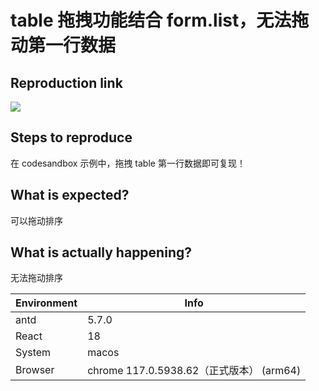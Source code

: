 # table 拖拽功能结合 form.list，无法拖动第一行数据

## Reproduction link

[![](https://codesandbox.io/static/img/play-codesandbox.svg)](https://codesandbox.io/s/form-list-cant-drag-fp2fxy)

## Steps to reproduce

在 codesandbox 示例中，拖拽 table 第一行数据即可复现！

## What is expected?

可以拖动排序

## What is actually happening?

无法拖动排序

| Environment | Info                                     |
| ----------- | ---------------------------------------- |
| antd        | 5.7.0                                    |
| React       | 18                                       |
| System      | macos                                    |
| Browser     | chrome 117.0.5938.62（正式版本） (arm64) |

<!-- generated by ant-design-issue-helper. DO NOT REMOVE -->
